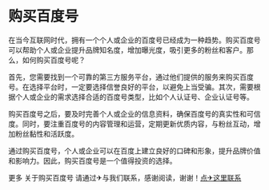 # 购买百度号

在当今互联网时代，拥有一个个人或企业的百度号已经成为一种趋势。购买百度号可以帮助个人或企业提升品牌知名度，增加曝光度，吸引更多的粉丝和客户。那么，如何购买百度号呢？

首先，您需要找到一个可靠的第三方服务平台，通过他们提供的服务来购买百度号。在选择平台时，一定要选择信誉良好的平台，以避免上当受骗。其次，需要根据个人或企业的需求选择合适的百度号类型，比如个人认证号、企业认证号等。

购买百度号之后，要及时完善个人或企业的信息资料，确保百度号的真实性和可信度。同时，要注重百度号的内容管理和运营，定期更新优质内容，与粉丝互动，增加粉丝黏性和活跃度。

通过购买百度号，个人或企业可以在百度上建立良好的口碑和形象，提升品牌价值和影响力。因此，购买百度号是一个值得投资的选择。

更多 关于购买百度号 请通过✈与我们联系，感谢阅读，谢谢！[点✈这里联系](https://1.k02.cc)